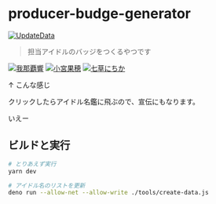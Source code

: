 # producer-budge-generator

[![UpdateData](https://github.com/arrow2nd/producer-budge-generator/actions/workflows/update-data.yaml/badge.svg)](https://github.com/arrow2nd/producer-budge-generator/actions/workflows/update-data.yaml)

> 担当アイドルのバッジをつくるやつです

[![我那覇響](https://img.shields.io/badge/%E6%8B%85%E5%BD%93-%E6%88%91%E9%82%A3%E8%A6%87%E9%9F%BF-01ADB9?style=for-the-badge)](https://idollist.idolmaster-official.jp/detail/10003)
[![小宮果穂](https://img.shields.io/badge/%E6%8B%85%E5%BD%93-%E5%B0%8F%E5%AE%AE%E6%9E%9C%E7%A9%82-E5461C?style=flat-square)](https://idollist.idolmaster-official.jp/detail/50009)
[![七草にちか](https://img.shields.io/badge/%E6%8B%85%E5%BD%93-%E4%B8%83%E8%8D%89%E3%81%AB%E3%81%A1%E3%81%8B-A5CFB6)](https://idollist.idolmaster-official.jp/detail/50024)

↑ こんな感じ

クリックしたらアイドル名鑑に飛ぶので、宣伝にもなります。

いえー

## ビルドと実行

```sh
# とりあえず実行
yarn dev

# アイドル名のリストを更新
deno run --allow-net --allow-write ./tools/create-data.js
```

